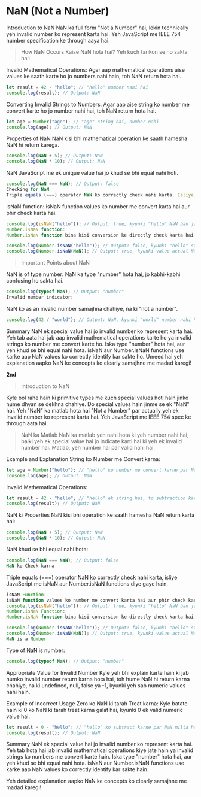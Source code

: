 # NaN (Not a Number)
Introduction to NaN
NaN ka full form "Not a Number" hai, lekin technically yeh invalid number ko represent karta hai. Yeh JavaScript me IEEE 754 number specification ke through aaya hai.

> How NaN Occurs
Kaise NaN hota hai? Yeh kuch tarikon se ho sakta hai:

Invalid Mathematical Operations: Agar aap mathematical operations aise values ke saath karte ho jo numbers nahi hain, toh NaN return hota hai.

```javascript
let result = 42 - "hello"; // "hello" number nahi hai
console.log(result); // Output: NaN
```
Converting Invalid Strings to Numbers: Agar aap aise string ko number me convert karte ho jo number nahi hai, toh NaN return hota hai.

```javascript
let age = Number("age"); // "age" string hai, number nahi
console.log(age); // Output: NaN
```
Properties of NaN
NaN kisi bhi mathematical operation ke saath hamesha NaN hi return karega.
```javascript
console.log(NaN + 5); // Output: NaN
console.log(NaN * 10); // Output: NaN
```
NaN JavaScript me ek unique value hai jo khud se bhi equal nahi hoti.
```javascript
console.log(NaN === NaN); // Output: false
Checking for NaN
Triple equals (===) operator NaN ko correctly check nahi karta. Isliye, JavaScript me isNaN aur Number.isNaN functions diye gaye hain.
```

isNaN function:
isNaN function values ko number me convert karta hai aur phir check karta hai.

```javascript
console.log(isNaN("hello")); // Output: true, kyunki "hello" NaN ban jata hai conversion ke baad
Number.isNaN function:
Number.isNaN function bina kisi conversion ke directly check karta hai ki value NaN hai ya nahi.
```

```javascript
console.log(Number.isNaN("hello")); // Output: false, kyunki "hello" string hai, NaN nahi
console.log(Number.isNaN(NaN)); // Output: true, kyunki value actual NaN hai
```
> Important Points about NaN

NaN is of type number:
NaN ka type "number" hota hai, jo kabhi-kabhi confusing ho sakta hai.
```javascript
console.log(typeof NaN); // Output: "number"
Invalid number indicator:
```
NaN ko as an invalid number samajhna chahiye, na ki "not a number".
```javascript
console.log(42 / "world"); // Output: NaN, kyunki "world" number nahi hai
```
Summary
NaN ek special value hai jo invalid number ko represent karta hai. Yeh tab aata hai jab aap invalid mathematical operations karte ho ya invalid strings ko number me convert karte ho. Iska type "number" hota hai, aur yeh khud se bhi equal nahi hota. isNaN aur Number.isNaN functions use karke aap NaN values ko correctly identify kar sakte ho.
Umeed hai yeh explanation aapko NaN ke concepts ko clearly samajhne me madad karegi!

**2nd**

>Introduction to NaN

Kyle bol rahe hain ki primitive types me kuch special values hoti hain jinko hume dhyan se dekhna chahiye. Do special values hain jinme se ek "NaN" hai. Yeh "NaN" ka matlab hota hai "Not a Number" par actually yeh ek invalid number ko represent karta hai. Yeh JavaScript me IEEE 754 spec ke through aata hai.

> NaN ka Matlab
NaN ka matlab yeh nahi hota ki yeh number nahi hai, balki yeh ek special value hai jo indicate karti hai ki yeh ek invalid number hai. Matlab, yeh number hai par valid nahi hai.

Example and Explanation
String ko Number me Convert karna:

```javascript
let age = Number("hello"); // "hello" ko number me convert karne par NaN milega
console.log(age); // Output: NaN
```
Invalid Mathematical Operations:
```javascript
let result = 42 - "hello"; // "hello" ek string hai, to subtraction karne par NaN milega
console.log(result); // Output: NaN
```
NaN ki Properties
NaN kisi bhi operation ke saath hamesha NaN return karta hai:
```javascript
console.log(NaN + 5); // Output: NaN
console.log(NaN * 10); // Output: NaN
```
NaN khud se bhi equal nahi hota:
```javascript
console.log(NaN === NaN); // Output: false
NaN ko Check karna
```
Triple equals (===) operator NaN ko correctly check nahi karta, isliye JavaScript me isNaN aur Number.isNaN functions diye gaye hain.

```javascript
isNaN Function:
isNaN function values ko number me convert karta hai aur phir check karta hai.
console.log(isNaN("hello")); // Output: true, kyunki "hello" NaN ban jata hai conversion ke baad
Number.isNaN Function:
Number.isNaN function bina kisi conversion ke directly check karta hai ki value NaN hai ya nahi.
```
```javascript
console.log(Number.isNaN("hello")); // Output: false, kyunki "hello" string hai, NaN nahi
console.log(Number.isNaN(NaN)); // Output: true, kyunki value actual NaN hai
NaN is a Number
```
Type of NaN is number:
```javascript
console.log(typeof NaN); // Output: "number"
```
Appropriate Value for Invalid Number
Kyle yeh bhi explain karte hain ki jab humko invalid number return karna hota hai, toh hume NaN hi return karna chahiye, na ki undefined, null, false ya -1, kyunki yeh sab numeric values nahi hain.

Example of Incorrect Usage
Zero ko NaN ki tarah Treat karna:
Kyle batate hain ki 0 ko NaN ki tarah treat karna galat hai, kyunki 0 ek valid numeric value hai.

```javascript
let result = 0 - "hello"; // "hello" ko subtract karne par NaN milta hai, 0 nahi
console.log(result); // Output: NaN
```
Summary
NaN ek special value hai jo invalid number ko represent karta hai. Yeh tab hota hai jab invalid mathematical operations kiye jate hain ya invalid strings ko numbers me convert karte hain. Iska type "number" hota hai, aur yeh khud se bhi equal nahi hota. isNaN aur Number.isNaN functions use karke aap NaN values ko correctly identify kar sakte hain.

Yeh detailed explanation aapko NaN ke concepts ko clearly samajhne me madad karegi!